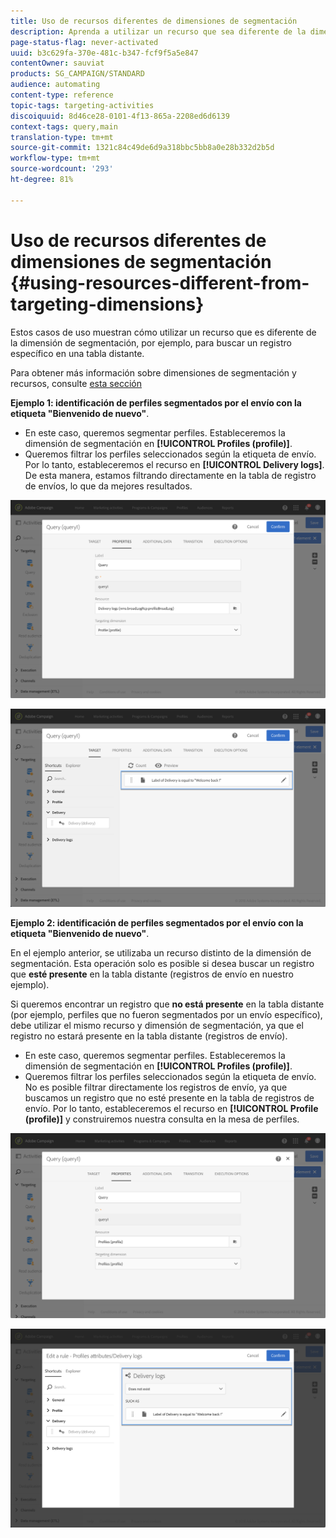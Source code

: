 ```yaml
---
title: Uso de recursos diferentes de dimensiones de segmentación
description: Aprenda a utilizar un recurso que sea diferente de la dimensión de segmentación.
page-status-flag: never-activated
uuid: b3c629fa-370e-481c-b347-fcf9f5a5e847
contentOwner: sauviat
products: SG_CAMPAIGN/STANDARD
audience: automating
content-type: reference
topic-tags: targeting-activities
discoiquuid: 8d46ce28-0101-4f13-865a-2208ed6d6139
context-tags: query,main
translation-type: tm+mt
source-git-commit: 1321c84c49de6d9a318bbc5bb8a0e28b332d2b5d
workflow-type: tm+mt
source-wordcount: '293'
ht-degree: 81%

---
```



# Uso de recursos diferentes de dimensiones de segmentación {#using-resources-different-from-targeting-dimensions}

Estos casos de uso muestran cómo utilizar un recurso que es diferente de la dimensión de segmentación, por ejemplo, para buscar un registro específico en una tabla distante.

Para obtener más información sobre dimensiones de segmentación y recursos, consulte [esta sección](../../automating/using/query.md#targeting-dimensions-and-resources)

**Ejemplo 1: identificación de perfiles segmentados por el envío con la etiqueta &quot;Bienvenido de nuevo&quot;**.

* En este caso, queremos segmentar perfiles. Estableceremos la dimensión de segmentación en **[!UICONTROL Profiles (profile)]**.
* Queremos filtrar los perfiles seleccionados según la etiqueta de envío. Por lo tanto, estableceremos el recurso en **[!UICONTROL Delivery logs]**. De esta manera, estamos filtrando directamente en la tabla de registro de envíos, lo que da mejores resultados.

![](assets/targeting_dimension6.png)

![](assets/targeting_dimension7.png)

**Ejemplo 2: identificación de perfiles segmentados por el envío con la etiqueta &quot;Bienvenido de nuevo&quot;**.

En el ejemplo anterior, se utilizaba un recurso distinto de la dimensión de segmentación. Esta operación solo es posible si desea buscar un registro que **esté presente** en la tabla distante (registros de envío en nuestro ejemplo).

Si queremos encontrar un registro que **no está presente** en la tabla distante (por ejemplo, perfiles que no fueron segmentados por un envío específico), debe utilizar el mismo recurso y dimensión de segmentación, ya que el registro no estará presente en la tabla distante (registros de envío).

* En este caso, queremos segmentar perfiles. Estableceremos la dimensión de segmentación en **[!UICONTROL Profiles (profile)]**.
* Queremos filtrar los perfiles seleccionados según la etiqueta de envío. No es posible filtrar directamente los registros de envío, ya que buscamos un registro que no esté presente en la tabla de registros de envío. Por lo tanto, estableceremos el recurso en **[!UICONTROL Profile (profile)]** y construiremos nuestra consulta en la mesa de perfiles.

![](assets/targeting_dimension8.png)

![](assets/targeting_dimension9.png)
